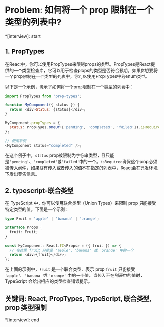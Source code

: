 # Problem: 如何将一个 prop 限制在一个类型的列表中?

*[interview]: start
## 1. PropTypes
在React中，你可以使用PropTypes来限制props的类型。PropTypes是React提供的一个类型检查库，它可以用于检查props的类型是否符合预期。如果你想要将一个prop限制在一个类型的列表中，你可以使用PropTypes中的enum类型。

以下是一个示例，演示了如何将一个prop限制在一个类型的列表中：

```javascript
import PropTypes from 'prop-types';

function MyComponent({ status }) {
  return <div>Status: {status}</div>;
}

MyComponent.propTypes = {
  status: PropTypes.oneOf(['pending', 'completed', 'failed']).isRequired
};

// 使用示例
<MyComponent status="completed" />;
```

在这个例子中，`status` prop被限制为字符串类型，且只能是`'pending'`、`'completed'`或`'failed'`中的一个。`isRequired`确保这个prop必须被传入组件，如果没有传入或者传入的值不在指定的列表中，React会在开发环境下发出警告信息。

## 2. typescript-联合类型
在 TypeScript 中，你可以使用联合类型（Union Types）来限制 prop 只能接受特定类型的值。下面是一个示例：

```typescript
type Fruit = 'apple' | 'banana' | 'orange';

interface Props {
  fruit: Fruit;
}

const MyComponent: React.FC<Props> = ({ fruit }) => {
  // 在这里 fruit 只能是 'apple'、'banana' 或 'orange' 中的一个
  return <div>{fruit}</div>;
};
```

在上面的示例中，`Fruit` 是一个联合类型，表示 prop `fruit` 只能接受 `'apple'`、`'banana'` 或 `'orange'` 中的一个值。当传入不在列表中的值时，TypeScript 会给出相应的类型检查错误提示。

## 关键词: React, PropTypes, TypeScript, 联合类型, prop 类型限制
*[interview]: end

